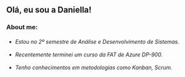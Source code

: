 <h2>Olá, eu sou a Daniella!</h2>
<h3>About me:</h3>
<ul>
 <h6> <li>Estou no 2º semestre de Análise e Desenvolvimento de Sistemas.</li><br> 
  <li>Recentemente terminei um curso da FAT de Azure DP-900.</li><br>
   <li>Tenho conhecimentos em metodologias como Kanban, Scrum. </li></h6>
</ul>




<!--
**adanisantana/adanisantana** is a ✨ _special_ ✨ repository because its `README.md` (this file) appears on your GitHub profile.

Here are some ideas to get you started:

- 🔭 I’m currently working on ...
- 🌱 I’m currently learning ...
- 👯 I’m looking to collaborate on ...
- 🤔 I’m looking for help with ...
- 💬 Ask me about ...
- 📫 How to reach me: ...
- 😄 Pronouns: ...
- ⚡ Fun fact: ...
-->
